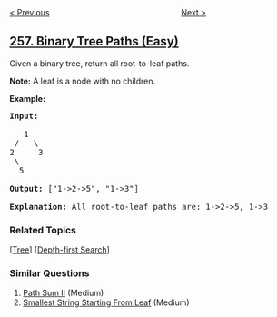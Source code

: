 <!--|This file generated by command(leetcode description); DO NOT EDIT.    |-->
<!--+----------------------------------------------------------------------+-->
<!--|@author    openset <openset.wang@gmail.com>                           |-->
<!--|@link      https://github.com/openset                                 |-->
<!--|@home      https://github.com/tonymontaro/leetcode-hints                        |-->
<!--+----------------------------------------------------------------------+-->

[< Previous](https://github.com/tonymontaro/leetcode-hints/tree/master/problems/paint-house "Paint House")
　　　　　　　　　　　　　　　　
[Next >](https://github.com/tonymontaro/leetcode-hints/tree/master/problems/add-digits "Add Digits")

## [257. Binary Tree Paths (Easy)](https://leetcode.com/problems/binary-tree-paths "二叉树的所有路径")

<p>Given a binary tree, return all root-to-leaf paths.</p>

<p><strong>Note:</strong>&nbsp;A leaf is a node with no children.</p>

<p><strong>Example:</strong></p>

<pre>
<strong>Input:</strong>

   1
 /   \
2     3
 \
  5

<strong>Output:</strong> [&quot;1-&gt;2-&gt;5&quot;, &quot;1-&gt;3&quot;]

<strong>Explanation:</strong> All root-to-leaf paths are: 1-&gt;2-&gt;5, 1-&gt;3
</pre>

### Related Topics
  [[Tree](https://github.com/tonymontaro/leetcode-hints/tree/master/tag/tree/README.md)]
  [[Depth-first Search](https://github.com/tonymontaro/leetcode-hints/tree/master/tag/depth-first-search/README.md)]

### Similar Questions
  1. [Path Sum II](https://github.com/tonymontaro/leetcode-hints/tree/master/problems/path-sum-ii) (Medium)
  1. [Smallest String Starting From Leaf](https://github.com/tonymontaro/leetcode-hints/tree/master/problems/smallest-string-starting-from-leaf) (Medium)
